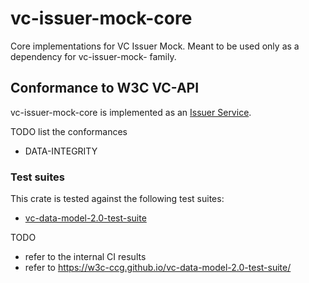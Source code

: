 # vc-issuer-mock-core

<!-- cargo-rdme start -->

Core implementations for VC Issuer Mock. Meant to be used only as a dependency for vc-issuer-mock- family.

## Conformance to W3C VC-API

vc-issuer-mock-core is implemented as an [Issuer Service](https://w3c-ccg.github.io/vc-api/#issuer-service).

TODO list the conformances

- DATA-INTEGRITY

### Test suites

This crate is tested against the following test suites:

- [vc-data-model-2.0-test-suite](https://github.com/w3c-ccg/vc-data-model-2.0-test-suite)

<!-- cargo-rdme end -->

TODO

- refer to the internal CI results
- refer to <https://w3c-ccg.github.io/vc-data-model-2.0-test-suite/>

